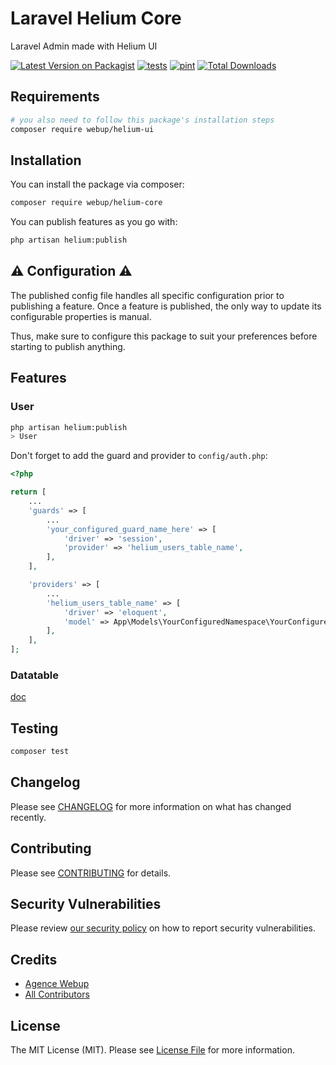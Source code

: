 # Laravel Helium Core

Laravel Admin made with Helium UI

[![Latest Version on Packagist](https://img.shields.io/packagist/v/webup/helium-core.svg?style=flat-square)](https://packagist.org/packages/webup/helium-core)
[![tests](https://github.com/agence-webup/helium-core/actions/workflows/tests.yml/badge.svg?branch=main)](https://github.com/agence-webup/helium-core/actions/workflows/tests.yml)
[![pint](https://github.com/agence-webup/helium-core/actions/workflows/pint.yml/badge.svg?branch=main)](https://github.com/agence-webup/helium-core/actions/workflows/pint.yml)
[![Total Downloads](https://img.shields.io/packagist/dt/webup/helium-core.svg?style=flat-square)](https://packagist.org/packages/webup/helium-core)

## Requirements

```bash
# you also need to follow this package's installation steps
composer require webup/helium-ui
```

## Installation

You can install the package via composer:

```bash
composer require webup/helium-core
```

You can publish features as you go with:

```bash
php artisan helium:publish
```

## :warning: Configuration :warning:

The published config file handles all specific configuration prior to publishing a feature.
Once a feature is published, the only way to update its configurable properties is manual.

Thus, make sure to configure this package to suit your preferences before starting to publish anything.

## Features

### User

```bash
php artisan helium:publish
> User
```

Don't forget to add the guard and provider to `config/auth.php`:
```php
<?php

return [
    ...
    'guards' => [
        ...
        'your_configured_guard_name_here' => [
            'driver' => 'session',
            'provider' => 'helium_users_table_name',
        ],
    ],

    'providers' => [
        ...
        'helium_users_table_name' => [
            'driver' => 'eloquent',
            'model' => App\Models\YourConfiguredNamespace\YourConfiguredClassName::class,
        ],
    ],
];
```

### Datatable

[doc](docs/datatable.md)

## Testing

```bash
composer test
```

## Changelog

Please see [CHANGELOG](CHANGELOG.md) for more information on what has changed recently.

## Contributing

Please see [CONTRIBUTING](CONTRIBUTING.md) for details.

## Security Vulnerabilities

Please review [our security policy](../../security/policy) on how to report security vulnerabilities.

## Credits

- [Agence Webup](https://github.com/agence-webup)
- [All Contributors](../../contributors)

## License

The MIT License (MIT). Please see [License File](LICENSE.md) for more information.
